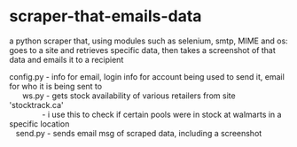 # scraper-that-emails-data <br />
a python scraper that, using modules such as selenium, smtp, MIME and os: <br />
goes to a site and retrieves specific data, then takes a screenshot of that data and emails it to a recipient<br />


config.py - info for email, login info for account being used to send it, email for who it is being sent to <br />
&nbsp; &nbsp; &nbsp; ws.py - gets stock availability of various retailers from site 'stocktrack.ca' <br />
&nbsp; &nbsp; &nbsp; &nbsp; &nbsp; &nbsp; &nbsp; &nbsp;- i use this to check if certain pools were in stock at walmarts in a specific location <br />
&nbsp; &nbsp;send.py - sends email msg of scraped data, including a screenshot <br />
